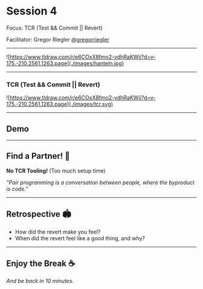 # Session 4

Focus: TCR (Test && Commit || Revert)

Facilitator: Gregor Riegler [@gregorriegler](https://fosstodon.org/@gregorriegler@fosstodon.org)

---

![https://www.tldraw.com/r/e6COxX8fmo2-vdhRaKWjj?d=v-175.-210.2561.1263.page](./images/hanteln.jpg)

---

### TCR (Test && Commit || Revert)

![https://www.tldraw.com/r/e6COxX8fmo2-vdhRaKWjj?d=v-175.-210.2561.1263.page](./images/tcr.svg)

---

## Demo

---

## Find a Partner! 👀

**No TCR Tooling!** (Too much setup time)

*"Pair programming is a conversation between people, where the byproduct is code."*

---

## Retrospective 🏟️

<!-- 10 minutes -->

- How did the revert make you feel?
- When did the revert feel like a good thing, and why?

---

## Enjoy the Break ☕

*And be back in 10 minutes.*
